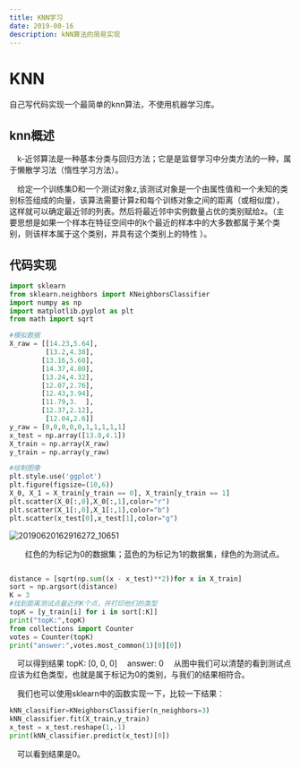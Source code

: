 ```yaml
---
title: KNN学习
date: 2019-08-16
description: kNN算法的简易实现
---
```




# KNN

自己写代码实现一个最简单的knn算法，不使用机器学习库。

## knn概述

&#8195;k-近邻算法是一种基本分类与回归方法；它是是监督学习中分类方法的一种，属于懒散学习法（惰性学习方法）。

&#8195;给定一个训练集D和一个测试对象z,该测试对象是一个由属性值和一个未知的类别标签组成的向量，该算法需要计算z和每个训练对象之间的距离（或相似度），这样就可以确定最近邻的列表。然后将最近邻中实例数量占优的类别赋给z。（主要思想是如果一个样本在特征空间中的k个最近的样本中的大多数都属于某个类别，则该样本属于这个类别，并具有这个类别上的特性 ）。

## 代码实现
```python
import sklearn
from sklearn.neighbors import KNeighborsClassifier
import numpy as np
import matplotlib.pyplot as plt
from math import sqrt

#模拟数据
X_raw = [[14.23,5.64],
         [13.2,4.38],
        [13.16,5.68],
        [14.37,4.80],
        [13.24,4.32],
        [12.07,2.76],
        [12.43,3.94],
        [11.79,3.  ],
        [12.37,2.12],
         [12.04,2.6]]
y_raw = [0,0,0,0,0,1,1,1,1,1] 
x_test = np.array([13.8,4.1])
X_train = np.array(X_raw)
y_train = np.array(y_raw)

#绘制图像
plt.style.use('ggplot')
plt.figure(figsize=(10,6))
X_0, X_1 = X_train[y_train == 0], X_train[y_train == 1]
plt.scatter(X_0[:,0],X_0[:,1],color="r")
plt.scatter(X_1[:,0],X_1[:,1],color="b")
plt.scatter(x_test[0],x_test[1],color="g")

```

![20190620162916272_10651](/knn/20190620162916272_10651.png)

&#8195;&#8195;红色的为标记为0的数据集；蓝色的为标记为1的数据集，绿色的为测试点。

```python

distance = [sqrt(np.sum((x - x_test)**2))for x in X_train]
sort = np.argsort(distance)
K = 3
#找到距离测试点最近的K个点，并打印他们的类型
topK = [y_train[i] for i in sort[:K]]
print("topK:",topK)
from collections import Counter
votes = Counter(topK)
print("answer:",votes.most_common(1)[0][0])

```

&#8195;可以得到结果 topK: [0, 0, 0] &#8195;answer: 0
&#8195;从图中我们可以清楚的看到测试点应该为红色类型，也就是属于标记为0的类别，与我们的结果相符合。

&#8195;我们也可以使用sklearn中的函数实现一下，比较一下结果：
```python
kNN_classifier=KNeighborsClassifier(n_neighbors=3)
kNN_classifier.fit(X_train,y_train)
x_test = x_test.reshape(1,-1)
print(kNN_classifier.predict(x_test)[0])
```
&#8195;可以看到结果是0。